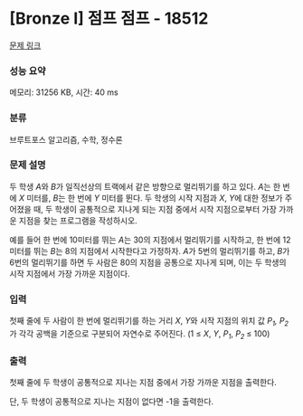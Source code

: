 # [Bronze I] 점프 점프 - 18512 

[문제 링크](https://www.acmicpc.net/problem/18512) 

### 성능 요약

메모리: 31256 KB, 시간: 40 ms

### 분류

브루트포스 알고리즘, 수학, 정수론

### 문제 설명

<p>두 학생 <em>A</em>와 <em>B</em>가 일직선상의 트랙에서 같은 방향으로 멀리뛰기를 하고 있다. <em>A</em>는 한 번에 <em>X</em> 미터를, <em>B</em>는 한 번에 <em>Y</em> 미터를 뛴다. 두 학생의 시작 지점과 <em>X</em>, <em>Y</em>에 대한 정보가 주어졌을 때, 두 학생이 공통적으로 지나게 되는 지점 중에서 시작 지점으로부터 가장 가까운 지점을 찾는 프로그램을 작성하시오.</p>

<p>예를 들어 한 번에 10미터를 뛰는 <em>A</em>는 30의 지점에서 멀리뛰기를 시작하고, 한 번에 12미터를 뛰는 <em>B</em>는 8의 지점에서 시작한다고 가정하자. <em>A</em>가 5번의 멀리뛰기를 하고, <em>B</em>가 6번의 멀리뛰기를 하면 두 사람은 80의 지점을 공통으로 지나게 되며, 이는 두 학생의 시작 지점에서 가장 가까운 지점이다.</p>

### 입력 

 <p>첫째 줄에 두 사람이 한 번에 멀리뛰기를 하는 거리 <em>X</em>, <em>Y</em>와 시작 지점의 위치 값 <em>P<sub>1</sub>, P<sub>2</sub></em>가 각각 공백을 기준으로 구분되어 자연수로 주어진다. (1 ≤ <em>X</em>, <em>Y</em>, <em>P<sub>1</sub></em>, <em>P</em><sub><em>2</em> </sub>≤ 100)</p>

### 출력 

 <p>첫째 줄에 두 학생이 공통적으로 지나는 지점 중에서 가장 가까운 지점을 출력한다.</p>

<p>단, 두 학생이 공통적으로 지나는 지점이 없다면 -1을 출력한다.</p>

